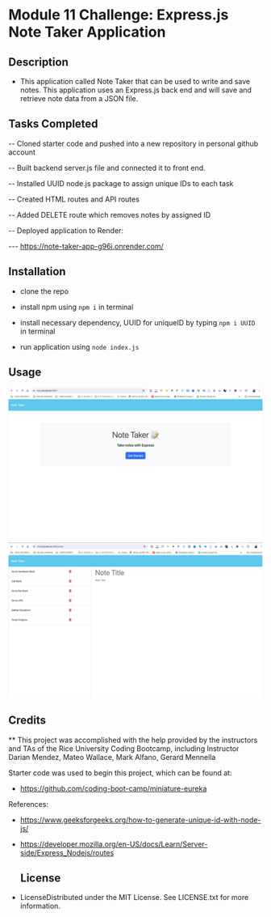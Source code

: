 # Module 11 Challenge: Express.js Note Taker Application

## Description

- This application called Note Taker that can be used to write and save notes. This application uses an Express.js back end and will save and retrieve note data from a JSON file.

## Tasks Completed

-- Cloned starter code and pushed into a new repository in personal github account

-- Built backend server.js file and connected it to front end.

-- Installed UUID node.js package to assign unique IDs to each task

-- Created HTML routes and API routes

-- Added DELETE route which removes notes by assigned ID

-- Deployed application to Render:

--- <https://note-taker-app-g96i.onrender.com/>

## Installation

- clone the repo

- install npm using `npm i` in terminal

- install necessary dependency, UUID for uniqueID by typing `npm i UUID` in terminal

- run application using `node index.js`

## Usage

![NOTE TAKER APPLICATION screenshot](public/assets/images/screenshot_1.png)
![NOTE TAKER APPLICATION screenshot](public/assets/images/screenshot_2.png)

## Credits

\*\* This project was accomplished with the help provided by the instructors and TAs of the Rice University Coding Bootcamp, including Instructor Darian Mendez, Mateo Wallace, Mark Alfano, Gerard Mennella

Starter code was used to begin this project, which can be found at:

- <https://github.com/coding-boot-camp/miniature-eureka>

References:

- <https://www.geeksforgeeks.org/how-to-generate-unique-id-with-node-js/>

- <https://developer.mozilla.org/en-US/docs/Learn/Server-side/Express_Nodejs/routes>

  ## License

- LicenseDistributed under the MIT License. See LICENSE.txt for more information.

